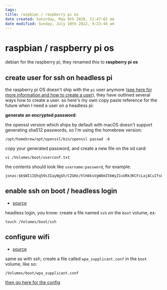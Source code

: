 ```yaml
---
tags: 
title: raspbian / raspberry pi os
date created: Saturday, May 9th 2020, 11:47:02 am
date modified: Sunday, July 10th 2022, 9:23:44 am
---
```


# raspbian / raspberry pi os

debian for the raspberry pi, they renamed this to **raspberry pi os**

## create user for ssh on headless pi

the raspberry pi OS doesn't ship with the `pi` user anymore ([see here for more information and how to create a user](https://www.raspberrypi.com/news/raspberry-pi-bullseye-update-april-2022/)), they have outlined several ways how to create a user. so here's my own copy paste reference for the future when I need a user on a headless pi:

**generate an encrypted password**:

the openssl version which ships by default with macOS doesn't support generating sha512 passwords, so I'm using the homebrew version:

```shell
/opt/homebrew/opt/openssl/bin/openssl passwd -6
```

copy your generated password, and create a new file on the sd card:

```shell
vi /Volumes/boot/userconf.txt
```

the contents should look like `username:password`, for example:

```
jonas:$6$WI1IQhq59s3IayNg$h/CZGHz/hlH4ksVgW8mI5kWyZ1vURk3KCFcLajACuIfsUiITYW1zapqC8ov4AHBatpHdpM/uJ5IfSob0y2nBY.
```

## enable ssh on boot / headless login

* [source](https://www.raspberrypi.org/documentation/configuration/wireless/headless.md)

headless login, you know: create a file named `ssh` on the `boot` volume, ex:

```
touch /Volumes/boot/ssh
```

## configure wifi

* [source](https://www.raspberrypi.org/documentation/configuration/wireless/headless.md)

same as with ssh, create a file called `wpa_supplicant.conf` in the `boot` volume, like so:

```
/Volumes/boot/wpa_supplicant.conf
```

[then go here for the config](/man/wpa_supplicant)
